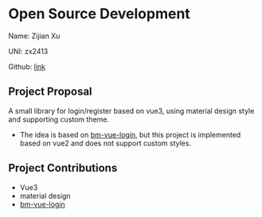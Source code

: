 # Open Source Development

Name: Zijian Xu

UNI: zx2413

Github: [link](https://github.com/Kawamiya)

## Project Proposal

A small library for login/register based on vue3, using material design style and supporting custom theme.

* The idea is based on [bm-vue-login](https://github.com/BIGDgreen/bm-vue-login), but this project is implemented based on vue2 and does not support custom styles.

## Project Contributions

* Vue3
* material design
* [bm-vue-login](https://github.com/BIGDgreen/bm-vue-login)
